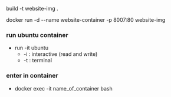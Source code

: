 build -t website-img .
<!-- port by default to httpd is 80  -->
docker run -d --name website-container -p 8007:80 website-img
### run ubuntu container 
  - run -it ubuntu 
    - -i : interactive (read and write)
    - -t : terminal
### enter in container
  - docker exec -it name_of_container bash
